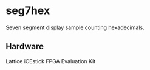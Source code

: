 # seg7hex
Seven segment display sample counting hexadecimals.

## Hardware
Lattice iCEstick FPGA Evaluation Kit
